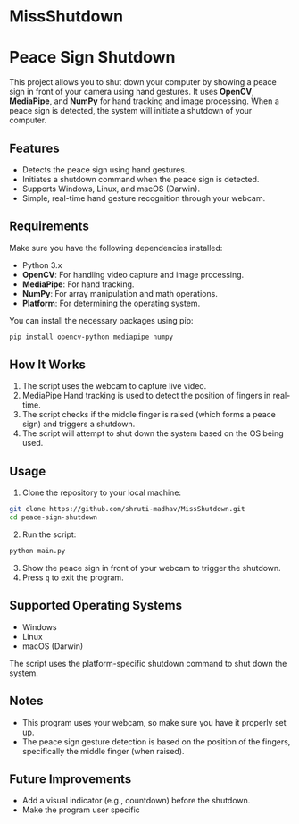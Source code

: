 # MissShutdown


# Peace Sign Shutdown

This project allows you to shut down your computer by showing a peace sign in front of your camera using hand gestures. It uses **OpenCV**, **MediaPipe**, and **NumPy** for hand tracking and image processing. When a peace sign is detected, the system will initiate a shutdown of your computer.

## Features

- Detects the peace sign using hand gestures.
- Initiates a shutdown command when the peace sign is detected.
- Supports Windows, Linux, and macOS (Darwin).
- Simple, real-time hand gesture recognition through your webcam.

## Requirements

Make sure you have the following dependencies installed:

- Python 3.x
- **OpenCV**: For handling video capture and image processing.
- **MediaPipe**: For hand tracking.
- **NumPy**: For array manipulation and math operations.
- **Platform**: For determining the operating system.

You can install the necessary packages using pip:

```bash
pip install opencv-python mediapipe numpy
```

## How It Works

1. The script uses the webcam to capture live video.
2. MediaPipe Hand tracking is used to detect the position of fingers in real-time.
3. The script checks if the middle finger is raised (which forms a peace sign) and triggers a shutdown.
4. The script will attempt to shut down the system based on the OS being used.

## Usage

1. Clone the repository to your local machine:

```bash
git clone https://github.com/shruti-madhav/MissShutdown.git
cd peace-sign-shutdown
```

2. Run the script:

```bash
python main.py
```

3. Show the peace sign in front of your webcam to trigger the shutdown.
4. Press `q` to exit the program.

## Supported Operating Systems

- Windows
- Linux
- macOS (Darwin)

The script uses the platform-specific shutdown command to shut down the system.

## Notes

- This program uses your webcam, so make sure you have it properly set up.
- The peace sign gesture detection is based on the position of the fingers, specifically the middle finger (when raised).

## Future Improvements

- Add a visual indicator (e.g., countdown) before the shutdown.
- Make the program user specific